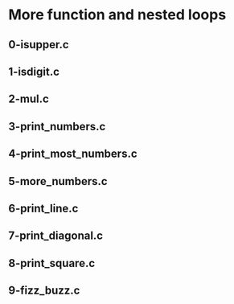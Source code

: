# More function and nested loops

## 0-isupper.c

## 1-isdigit.c

## 2-mul.c

## 3-print_numbers.c

## 4-print_most_numbers.c

## 5-more_numbers.c

## 6-print_line.c

## 7-print_diagonal.c

## 8-print_square.c

## 9-fizz_buzz.c